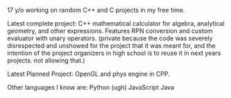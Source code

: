 17 y/o working on random C++ and C projects in my free time.

Latest complete project: C++ mathematical calculator for algebra, analytical geometry, and other expressions. Features RPN conversion and custom evaluator with unary operators. (private because the code was severely disrespected and unshowed for the project that it was meant for, and the intention of the project organizers in high school is to reuse it in next years projects. not allowing that.)


Latest Planned Project: OpenGL and phys engine in CPP.

Other languages I know are:
Python (ugh)
JavaScript
Java
